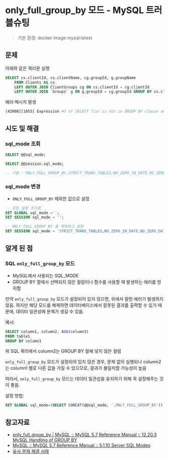 # only_full_group_by 모드 - MySQL 트러블슈팅

> 기본 환경: docker image mysql:latest

## 문제

아래와 같은 쿼리문 실행

```sql
SELECT cs.clientId, cs.clientName, cg.groupId, g.groupName
    FROM Clients AS cs
    LEFT OUTER JOIN ClientGroups cg ON cs.clientId = cg.clientId
    LEFT OUTER JOIN `Groups` g ON g.groupId = cg.groupId GROUP BY cs.clientId
```

에러 메시지 발생

```bash
[42000][1055] Expression #3 of SELECT list is not in GROUP BY clause and contains nonaggregated column 'sendingo_test.cg.groupId' which is not functionally dependent on columns in GROUP BY clause; this is incompatible with sql_mode=only_full_group_by
```

## 시도 및 해결

### sql_mode 조회

```sql
SELECT @@sql_mode;

SELECT @@session.sql_mode;

-- 기본 : ONLY_FULL_GROUP_BY,STRICT_TRANS_TABLES,NO_ZERO_IN_DATE,NO_ZERO_DATE,ERROR_FOR_DIVISION_BY_ZERO,NO_ENGINE_SUBSTITUTION
```

### sql_mode 변경

- `ONLY_FULL_GROUP_BY` 제외한 값으로 설정

```sql
-- 모든 설정 초기화
SET GLOBAL sql_mode ='';
SET SESSION sql_mode = '';

-- ONLY_FULL_GROUP_BY 를 제외하고 설정
SET SESSION sql_mode = 'STRICT_TRANS_TABLES,NO_ZERO_IN_DATE,NO_ZERO_DATE,ERROR_FOR_DIVISION_BY_ZERO,NO_ENGINE_SUBSTITUTION';
```


## 알게 된 점
### **SQL `only_full_group_by` 모드**

- MySQL에서 사용되는 SQL_MODE
- GROUP BY 절에서 선택되지 않은 컬럼이나 함수를 사용할 때 발생하는 에러를 방지함

만약 `only_full_group_by` 모드가 설정되어 있지 않으면, 위에서 말한 에러가 발생하지 않음. 
하지만 해당 모드를 해제하면 데이터베이스에서 잘못된 결과를 출력할 수 있기 때문에, 데이터 일관성에 문제가 생길 수 있음.

예시:
```sql
SELECT column1, column2, AVG(column3)
FROM table1
GROUP BY column1
```

위 SQL 쿼리에서 column2는 GROUP BY 절에 넣지 않은 컬럼

`only_full_group_by` 모드가 설정되어 있지 않은 경우, 문제 없이 실행되나 column2는 column1 별로 다른 값을 가질 수 있으므로, 결과가 불일치할 가능성이 높음

따라서, `only_full_group_by` 모드는 데이터 일관성을 유지하기 위해 꼭 설정해주는 것이 좋음.

설정 방법:

```sql
SET GLOBAL sql_mode=(SELECT CONCAT(@@sql_mode, ',ONLY_FULL_GROUP_BY'));
```


## 참고자료
- [only_full_group_by | MySQL :: MySQL 5.7 Reference Manual :: 12.20.3 MySQL Handling of GROUP BY](https://dev.mysql.com/doc/refman/5.7/en/group-by-handling.html)
- [MySQL :: MySQL 5.7 Reference Manual :: 5.1.10 Server SQL Modes](https://dev.mysql.com/doc/refman/5.7/en/sql-mode.html#sql-mode-setting)
- [유사 문제 해결 사례](https://github.com/laradock/laradock/issues/218)
   

